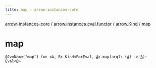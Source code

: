 ```yaml
---
title: map - arrow-instances-core
---
```


[arrow-instances-core](../../index.html) / [arrow.instances.eval.functor](../index.html) / [arrow.Kind](index.html) / [map](./map.html)

# map

`@JvmName("map") fun <A, B> Kind<ForEval, `[`A`](map.html#A)`>.map(arg1: (`[`A`](map.html#A)`) -> `[`B`](map.html#B)`): Eval<`[`B`](map.html#B)`>`